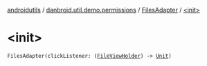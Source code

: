 [androidutils](../../index.md) / [danbroid.util.demo.permissions](../index.md) / [FilesAdapter](index.md) / [&lt;init&gt;](./-init-.md)

# &lt;init&gt;

`FilesAdapter(clickListener: (`[`FileViewHolder`](../-file-view-holder/index.md)`) -> `[`Unit`](https://kotlinlang.org/api/latest/jvm/stdlib/kotlin/-unit/index.html)`)`